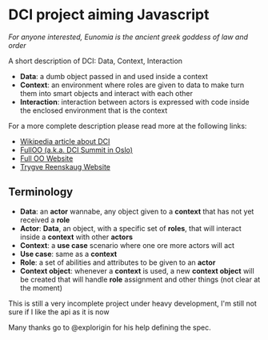 DCI project aiming Javascript
=============================
*For anyone interested, Eunomia is the ancient greek goddess of law and order*

A short description of DCI: Data, Context, Interaction

- **Data**: a dumb object passed in and used inside a context
- **Context**: an environment where roles are given to data to make turn them into smart objects and interact with each other
- **Interaction**: interaction between actors is expressed with code inside the enclosed environment that is the context

For a more complete description please read more at the following links:
- [Wikipedia article about DCI](http://en.wikipedia.org/wiki/Data,_context_and_interaction)
- [FullOO (a.k.a. DCI Summit in Oslo)](https://groups.google.com/forum/#!msg/object-composition/umY_w1rXBEw/hyAF-jPgFn4J)
- [Full OO Website](http://fulloo.info/)
- [Trygve Reenskaug Website](http://folk.uio.no/trygver/)


Terminology
------------
- **Data**: an **actor** wannabe, any object given to a **context** that has not yet received a **role**
- **Actor**: **Data**, an object, with a specific set of **roles**, that will interact inside a **context** with other **actors**
- **Context**: a **use case** scenario where one ore more actors will act
- **Use case**: same as a **context**
- **Role**: a set of abilities and attributes to be given to an **actor**
- **Context object**: whenever a **context** is used, a new **context object** will be created that will handle **role** assignment and other things (not clear at the moment)

This is still a very incomplete project under heavy development, I'm still not sure if I like the api as it is now


Many thanks go to @explorigin for his help defining the spec.
